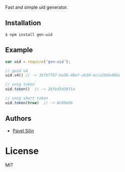 Fast and simple uid generator.

## Installation

```
$ npm install gen-uid
```

## Example

```js
var uid = require('gen-uid');

// guid v4
uid.v4() // -> 3bfb7707-ba36-48ef-ab30-ecca2bbb4b9a

// uniq token
uid.token()  // -> 26fed3d38f1a

// uniq short token
uid.token(true)  // -> 0c00e6b

```

## Authors

  - [Pavel Silin](https://github.com/fi11)

# License

  MIT
